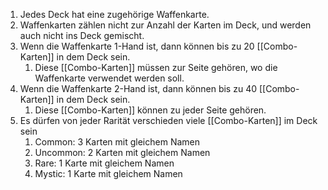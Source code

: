 1. Jedes Deck hat eine zugehörige Waffenkarte.
2. Waffenkarten zählen nicht zur Anzahl der Karten im Deck, und werden auch nicht ins Deck gemischt.
3. Wenn die Waffenkarte 1-Hand ist, dann können bis zu 20 [[Combo-Karten]] in dem Deck sein.
	1. Diese [[Combo-Karten]] müssen zur Seite gehören, wo die Waffenkarte verwendet werden soll.
4. Wenn die Waffenkarte 2-Hand ist, dann können bis zu 40 [[Combo-Karten]] in dem Deck sein.
	1. Diese [[Combo-Karten]] können zu jeder Seite gehören.
5. Es dürfen von jeder Rarität verschieden viele [[Combo-Karten]] im Deck sein
	1. Common: 3 Karten mit gleichem Namen
	2. Uncommon: 2 Karten mit gleichem Namen
	6. Rare: 1 Karte mit gleichem Namen
	7. Mystic: 1 Karte mit gleichem Namen